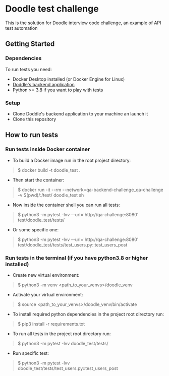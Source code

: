 # Doodle test challenge
This is the solution for Doodle interview code challenge, an example of API test automation

## Getting Started

### Dependencies
To run tests you need:
- Docker Desktop installed (or Docker Engine for Linux)
- [Doddle's backend application](https://github.com/DoodleScheduling/qa-backend-challenge)
- Python >= 3.8 if you want to play with tests

### Setup
- Clone Doddle's backend application to your machine an launch it
- Clone this repository

## How to run tests

### Run tests inside Docker container
- To build a Docker image run in the root project directory:
>$ docker build -t doodle_test .
- Then start the container:
>$ docker run -it --rm --network=qa-backend-challenge_qa-challenge -v $(pwd)/:/test/ doodle_test sh
- Now inside the container shell you can run all tests:
>$ python3 -m pytest -lvv --url='http://qa-challenge:8080' test/doodle_test/tests/
- Or some specific one:
>$ python3 -m pytest -lvv --url='http://qa-challenge:8080' test/doodle_test/tests/test_users.py::test_users_post

### Run tests in the terminal (if you have python3.8 or higher installed)
- Create new virtual environment: 
>$ python3 -m venv <path_to_your_venvs>/doodle_venv
- Activate your virtual environment:
>$ source <path_to_your_venvs>/doodle_venv/bin/activate
- To install required python dependencies in the project root directory run:
>$ pip3 install -r requirements.txt
- To run all tests in the project root directory run:
>$ python3 -m pytest -lvv doodle_test/tests/
- Run specific test:
>$ python3 -m pytest -lvv doodle_test/tests/test_users.py::test_users_post
